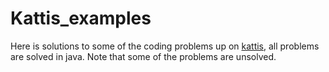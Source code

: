 # Kattis_examples
Here is solutions to some of the coding problems up on [kattis](https://open.kattis.com), all problems are solved in java. Note that some of the problems are unsolved. 
